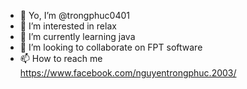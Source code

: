 - 👋 Yo, I’m @trongphuc0401
- 👀 I’m interested in relax
- 🌱 I’m currently learning java
- 💞️ I’m looking to collaborate on FPT software
- 📫 How to reach me https://www.facebook.com/nguyentrongphuc.2003/

<!---
trongphuc0401/trongphuc0401 is a ✨ special ✨ repository because its `README.md` (this file) appears on your GitHub profile.
You can click the Preview link to take a look at your changes.
--->
